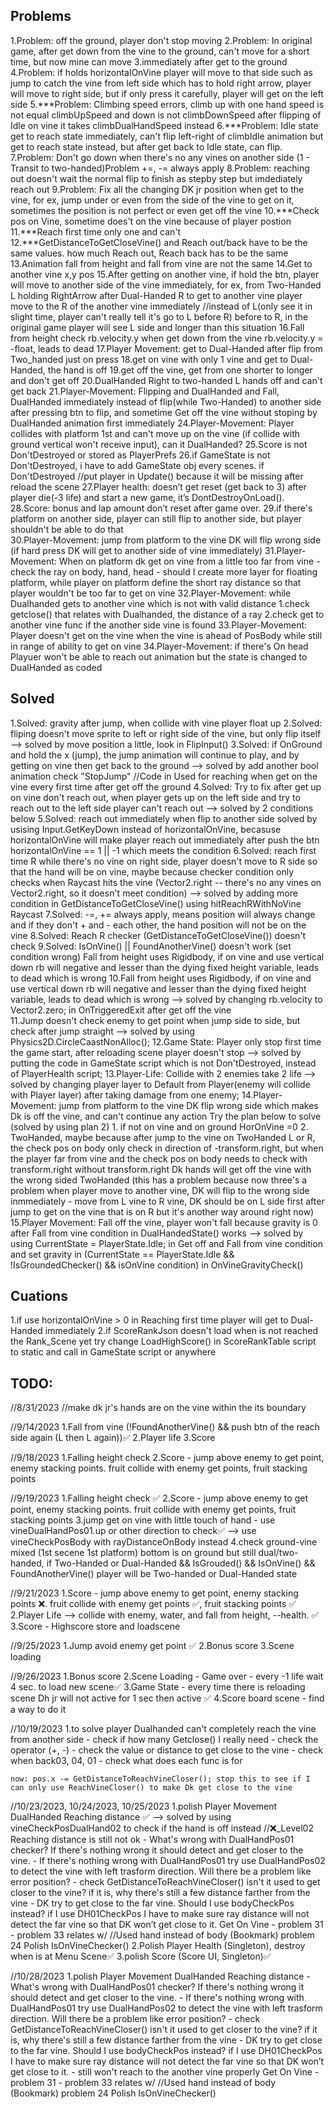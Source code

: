 
## Problems
1.Problem: off the ground, player don't stop moving
2.Problem: In original game, after get down from the vine to the ground, can't move for a short time, but now mine can move
3.immediately after get to the ground
4.Problem: if holds horizontalOnVine player will move to that side such as jump to catch the vine from left side which has to hold right arrow,
    player will move to right side, but if only press it carefully, player will get on the left side
5.***Problem: Climbing speed errors, climb up with one hand speed is not equal climbUpSpeed and down is not climbDownSpeed after flipping of Idle on vine
    it takes climbDualHandSpeed instead
6.***Problem: Idle state get to reach state immediately, can't flip left-right of climbIdle animation but get to reach state instead, but after get back to Idle state, can flip.
7.Problem: Don't go down when there's no any vines on another side
    (1 - Transit to two-handed)Problem +=, -= always apply
8.Problem: reaching out doesn't wait the normal flip to finish as stepby step but imdediately reach out 
9.Problem: Fix all the changing DK jr position when get to the vine, for ex, jump under or even from the side of the vine to get on it, sometimes the position is not perfect or even get off the vine
10.***Check pos on Vine, sometime does't on the vine because of player postion
11.***Reach first time only one and can't
12.***GetDistanceToGetCloseVine() and Reach out/back have to be the same values. how much Reach out, Reach back has to be the same
13.Animation fall from height and fall from vine are not the same
14.Get to another vine x,y pos
15.After getting on another vine, if hold the btn, player will move to another side of the vine immediately, for ex, from Two-Handed L holding RightArrow after Dual-Handed R to get to another vine player move to the R of the another vine immediately
//instead of L(only see it in slight time, player can't really tell it's go to L before R) before to R, in the original game player will see L side and longer than this situation
16.Fall from height check rb.velocity.y when get down from the vine  rb.velocity.y = -float, leads to dead
17.Player Movement: get to Dual-Handed after flip from Two_handed just on press
18.get on vine with only 1 vine and get to Dual-Handed, the hand is off
19.get off the vine, get from one shorter to longer and don't get off
20.DualHanded Right to two-handed L hands off and can't get back
21.Player-Movement: Flipping and DualHanded and Fall, DualHanded immediately instead of flip(while Two-Handed) to another side after pressing btn to flip, and sometime Get off the vine without stoping by DualHanded animation first immediately
24.Player-Movement: Player collides with platform 1st and can't move up on the vine (if collide with ground vertical won't receive input), can it DualHanded?
25.Score is not Don'tDestroyed or stored as PlayerPrefs 
26.if GameState is not Don'tDestroyed, i have to add GameState obj every scenes. if Don'tDestroyed //put player in Update() because it will be missing after reload the scene
27.Player health: doesn’t get reset (get back to 3) after player die(-3 life) and start a new game, it’s DontDestroyOnLoad(). 
28.Score: bonus and lap amount don’t reset after game over.
29.if there's platform on another side, player can still flip to another side, but player shouldn't be able to do that  
30.Player-Movement: jump from platform to the vine DK will flip wrong side (if hard press DK will get to another side of vine immediately)
31.Player-Movement: When on platform dk get on vine from a little too far from vine
    - check the ray on body, hand, head
    - should I create more layer for floating platform, while player on platform define the short ray distance so that player wouldn't be too far to get on vine
32.Player-Movement: while Dualhanded gets to another vine which is not with valid distance
    1.check getclose() that relates with Dualhanded, the distance of a ray
    2.check get to another vine func if the another side vine is found
33.Player-Movement: Player doesn't get on the vine when the vine is ahead of PosBody while still in range of ability to get on vine 
34.Player-Movement: if there's On head Playuer won't be able to reach out animation but the state is changed to DualHanded as coded

## Solved
1.Solved: gravity after jump, when collide with vine player float up
2.Solved: fliping doesn't move sprite to left or right side of the vine, but only flip itself
--> solved by move position a little, look in FlipInput()
3.Solved: if OnGround and hold the x (jump), the jump animation will continue to play, and by getting on vine then get back to the ground
--> solved by add another bool animation check "StopJump"
//Code in Used for reaching when get on the vine every first time after get off the ground
4.Solved: Try to fix after get up on vine don't reach out, when player gets up on the left side and try to reach out to the left side
player can't reach out --> solved by 2 conditions below
5.Solved: reach out immediately when flip to another side 
solved by usising Input.GetKeyDown instead of horizontalOnVine, becasuse horizontalOnVine will make player reach out immediately after push the btn
horizontalOnVine == 1 || -1 which meets the condition 
6.Solved: reach first time R while there's no vine on right side, player doesn't move to R side so that the hand will be on vine, maybe because checker condition only checks
when Raycast hits the vine (Vector2.right -- there's no any vines on Vector2.right, so it doesn't meet condition) 
--> solved by adding more condition in GetDistanceToGetCloseVine() using hitReachRWithNoVine Raycast
7.Solved: -=, += always apply, means position will always change and if they don't + and - each other, the hand position will not be on the vine
8.Solved: Reach R checker (GetDistanceToGetCloseVine()) doesn't check
9.Solved: IsOnVine() || FoundAnotherVine() doesn't work (set condition wrong)
Fall from height uses Rigidbody, if on vine and use vertical down rb will negative and lesser than the dying fixed height variable, leads to dead which is wrong
10.Fall from height uses Rigidbody, if on vine and use vertical down rb will negative and lesser than the dying fixed height variable, leads to dead which is wrong
--> solved by changing rb.velocity to Vector2.zero; in OnTriggeredExit after get off the vine  
11.Jump doesn't check enemy to get point when jump side to side, but check after jump straight 
--> solved by using Physics2D.CircleCaastNonAlloc();
12.Game State: Player only stop first time the game start, after reloading scene player doesn't stop
--> solved by putting the code in GameState script which is not Don'tDestroyed, instead of PlayerHealth script;
13.Player-Life: Collide with 2 enemies take 2 life
--> solved by changing player layer to Default from Player(enemy will collide with Player layer) after taking damage from one enemy;
14.Player-Movement: jump from platform to the vine DK flip wrong side which makes Dk is off the vine, and can't continue any action
    Try the plan below to solve (solved by using plan 2)
    1. if not on vine and on ground HorOnVine =0
    2. TwoHanded, maybe because after jump to the vine on TwoHanded L or R, the check pos on body only check in direction of -transform.right, but when the player far from vine and the check pos on body needs to check with transform.right without transform.right Dk hands will get off the vine with the wrong sided TwoHanded (this has a problem because now three's a problem when player move to another vine, DK will flip to the wrong side inmmediately - move from L vine to R vine, DK should be on L side first after jump to get on the vine that is on R but it's another way around right now)
15.Player Movement: Fall off the vine, player won't fall because gravity is 0 after Fall from vine condition in DualHandedState() works
--> solved by using CurrentState = PlayerState.Idle; in Get off and Fall from vine condition and set gravity in (CurrentState == PlayerState.Idle && !IsGroundedChecker() && isOnVine condition) in OnVineGravityCheck() 

## Cuations
1.if use horizontalOnVine > 0 in Reaching first time player will get to Dual-Handed immediately
2.if ScoreRankJson doesn't load when is not reached the Rank_Scene yet try change LoadHighScore() in ScoreRankTable script to static and call in GameState script or anywhere 


## TODO:
//8/31/2023
//make dk jr's hands are on the vine within the its boundary

//9/14/2023 
1.Fall from vine (!FoundAnotherVine() && push btn of the reach side again (L then L again))✅
2.Player life
3.Score

//9/18/2023 
1.Falling height check
2.Score - jump above enemy to get point, enemy stacking points. fruit collide with enemy get points, fruit stacking points 

//9/19/2023 
1.Falling height check ✅
2.Score - jump above enemy to get point, enemy stacking points. fruit collide with enemy get points, fruit stacking points 
3.jump get on vine with little touch of hand - use vineDualHandPos01.up or other direction to check✅ --> use vineCheckPosBody with rayDistanceOnBody instead
4.check ground-vine mixed (1st secene 1st platform) bottom is on ground but still dual/two-handed, if Two-Handed or Dual-Handed && IsGrouded() && IsOnVine() && FoundAnotherVine() player will be Two-handed or Dual-Handed state

//9/21/2023 
1.Score - jump above enemy to get point, enemy stacking points ❌. fruit collide with enemy get points ✅, fruit stacking points ✅
2.Player Life --> collide with enemy, water, and fall from height, --health. ✅
3.Score - Highscore store and loadscene 

//9/25/2023
1.Jump avoid enemy get point ✅
2.Bonus score
3.Scene loading 

//9/26/2023
1.Bonus score
2.Scene Loading
    - Game over 
        - every -1 life wait 4 sec. to load new scene✅
3.Game State - every time there is reloading scene Dh jr will not active for 1 sec then active ✅
4.Score board scene
    - find a way to do it

//10/19/2023
1.to solve player Dualhanded can't completely reach the vine from another side
    - check if how many Getclose() I really need
    - check the operator (+, -)
    - check the value or distance to get close to the vine 
    - check when back03, 04, 01
    - check what does each func is for

    now: pos.x -= GetDistanceToReachVineCloser(); stop this to see if I can only use ReachVineCloser() to make Dk get close to the vine

//10/23/2023, 10/24/2023, 10/25/2023
1.polish Player Movement
    DualHanded
        Reaching distance ✅ --> solved by using vineCheckPosDualHand02 to check if the hand is off instead //❌_Level02 Reaching distance is still not ok
        - What's wrong with DualHandPos01 checker? If there's nothing wrong it should detect and get closer to the vine.
        - If there's nothing wrong with DualHandPos01 try use DualHandPos02 to detect the vine with left trasform direction. Will there be a problem like error position?
        - check GetDistanceToReachVineCloser() isn't it used to get closer to the vine? if it is, why there's still a few distance farther from the vine
        - DK try to get close to the far vine. Should I use bodyCheckPos instead? if I use DH01CheckPos I have to make sure ray distance will not detect the far vine so that DK won’t get close to it.
    Get On Vine
        - problem 31
        - problem 33 relates w/ //Used hand instead of body (Bookmark)
    problem 24
    Polish IsOnVineChecker()
2.Polish Player Health  (Singleton), destroy when is at Menu Scene✅
3.polish Score (Score UI, Singleton)✅

//10/28/2023
1.polish Player Movement
    DualHanded
        Reaching distance 
        - What's wrong with DualHandPos01 checker? If there's nothing wrong it should detect and get closer to the vine.
        - If there's nothing wrong with DualHandPos01 try use DualHandPos02 to detect the vine with left trasform direction. Will there be a problem like error position?
        - check GetDistanceToReachVineCloser() isn't it used to get closer to the vine? if it is, why there's still a few distance farther from the vine
        - DK try to get close to the far vine. Should I use bodyCheckPos instead? if I use DH01CheckPos I have to make sure ray distance will not detect the far vine so that DK won’t get close to it.
        - still won't reach to the another vine properly
    Get On Vine
        - problem 31
        - problem 33 relates w/ //Used hand instead of body (Bookmark)
    problem 24
    Polish IsOnVineChecker()